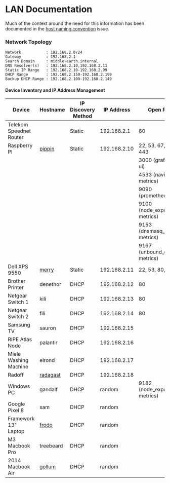 # LAN Documentation

Much of the context around the need for this information has been documented in the
[host naming convention][issue-72] issue.

[issue-72]: https://github.com/scottmuc/infrastructure/issues/72

### Network Topology

```
Network           : 192.168.2.0/24
Gateway           : 192.168.2.1
Search Domain     : middle-earth.internal
DNS Resolver(s)   : 192.168.2.10,192.168.2.11
Static IP Range   : 192.168.2.10-192.168.2.99
DHCP Range        : 192.168.2.150-192.168.2.199
Backup DHCP Range : 192.168.2.100-192.168.2.149
```

#### Device Inventory and IP Address Management

| Device                  | Hostname             | IP Discovery Method | IP Address   | Open Ports                       |
|-------------------------|----------------------|---------------------|--------------|----------------------------------|
| Telekom Speednet Router |                      | Static              | 192.168.2.1  | 80                               |
| Raspberry PI            | [pippin][pippin]     | Static              | 192.168.2.10 | 22, 53, 67, 80, 443              |
|                         |                      |                     |              | 3000 (grafana web ui)            |
|                         |                      |                     |              | 4533 (navidrome metrics)         |
|                         |                      |                     |              | 9090 (prometheus)                |
|                         |                      |                     |              | 9100 (node_exporter metrics)     |
|                         |                      |                     |              | 9153 (dnsmasq_exporter metrics)  |
|                         |                      |                     |              | 9167 (unbound_exporter metrics)  |
| Dell XPS 9550           | [merry][merry]       | Static              | 192.168.2.11 | 22, 53, 80, 443                  |
| Brother Printer         | denethor             | DHCP                | 192.168.2.12 | 80                               |
| Netgear Switch 1        | kili                 | DHCP                | 192.168.2.13 | 80                               |
| Netgear Switch 2        | fili                 | DHCP                | 192.168.2.14 | 80                               |
| Samsung TV              | sauron               | DHCP                | 192.168.2.15 |                                  |
| RIPE Atlas Node         | palantir             | DHCP                | 192.168.2.16 |                                  |
| Miele Washing Machine   | elrond               | DHCP                | 192.168.2.17 |                                  |
| Radoff                  | [radagast][radagast] | DHCP                | 192.168.2.18 |                                  |
| Windows PC              | gandalf              | DHCP                | random       | 9182 (node_exporter metrics)     |
| Google Pixel 8          | sam                  | DHCP                | random       |                                  |
| Framework 13" Laptop    | [frodo][frodo]       | DHCP                | random       |                                  |
| M3 Macbook Pro          | treebeard            | DHCP                | random       |                                  |
| 2014 Macbook Air        | [gollum][gollum]     | DHCP                | random       |                                  |


[pippin]: pippin/
[merry]: merry/
[frodo]: frodo/
[gollum]: gollum/
[radagast]: radagast/
